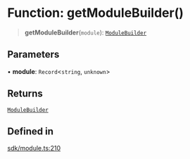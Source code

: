 # Function: getModuleBuilder()

> **getModuleBuilder**(`module`): [`ModuleBuilder`](../classes/ModuleBuilder.md)

## Parameters

• **module**: `Record`\<`string`, `unknown`\>

## Returns

[`ModuleBuilder`](../classes/ModuleBuilder.md)

## Defined in

[sdk/module.ts:210](https://github.com/andreisergiu98/baeta/blob/277f62f15bfdecc05d507a84e60b62e5bc08a747/packages/core/sdk/module.ts#L210)
